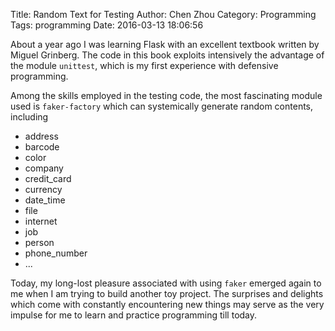 Title: Random Text for Testing
Author: Chen Zhou
Category: Programming
Tags:  programming
Date: 2016-03-13 18:06:56

About a year ago I was learning Flask with an excellent textbook written by
Miguel Grinberg. The code in this book exploits intensively the advantage of the
module `unittest`, which is my first experience with defensive programming.

Among the skills employed in the testing code, the most fascinating module used
is `faker-factory` which can systemically generate random contents, including

* address
* barcode
* color
* company
* credit_card
* currency
* date_time
* file
* internet
* job
* person
* phone_number
* ...

Today, my long-lost pleasure associated with using `faker` emerged again to me
when I am trying to build another toy project. The surprises and delights which
come with constantly encountering new things may serve as the very impulse for
me to learn and practice programming till today.

